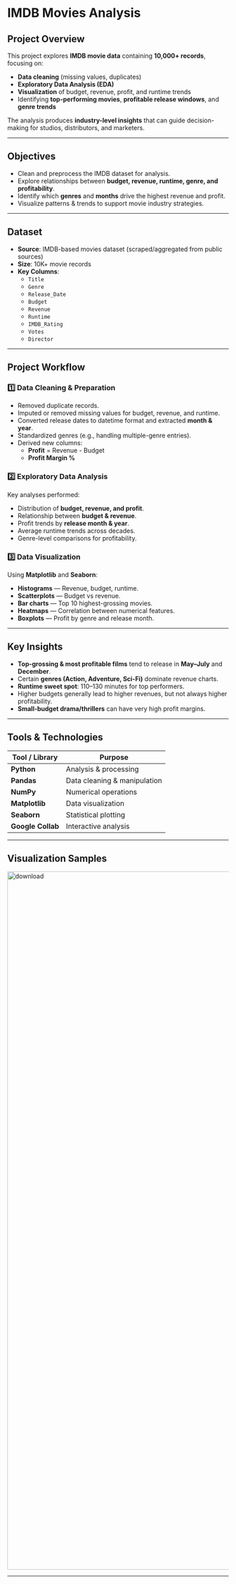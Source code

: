 # IMDB Movies Analysis

## Project Overview
This project explores **IMDB movie data** containing **10,000+ records**, focusing on:
- **Data cleaning** (missing values, duplicates)
- **Exploratory Data Analysis (EDA)**
- **Visualization** of budget, revenue, profit, and runtime trends
- Identifying **top-performing movies**, **profitable release windows**, and **genre trends**

The analysis produces **industry-level insights** that can guide decision-making for studios, distributors, and marketers.

---

## Objectives
- Clean and preprocess the IMDB dataset for analysis.
- Explore relationships between **budget, revenue, runtime, genre, and profitability**.
- Identify which **genres** and **months** drive the highest revenue and profit.
- Visualize patterns & trends to support movie industry strategies.

---

## Dataset
- **Source**: IMDB-based movies dataset (scraped/aggregated from public sources)
- **Size**: 10K+ movie records
- **Key Columns**:
  - `Title`
  - `Genre`
  - `Release_Date`
  - `Budget`
  - `Revenue`
  - `Runtime`
  - `IMDB_Rating`
  - `Votes`
  - `Director`

---

## Project Workflow

### 1️⃣ Data Cleaning & Preparation
- Removed duplicate records.
- Imputed or removed missing values for budget, revenue, and runtime.
- Converted release dates to datetime format and extracted **month & year**.
- Standardized genres (e.g., handling multiple-genre entries).
- Derived new columns:
  - **Profit** = Revenue - Budget
  - **Profit Margin %**

### 2️⃣ Exploratory Data Analysis
Key analyses performed:
- Distribution of **budget, revenue, and profit**.
- Relationship between **budget & revenue**.
- Profit trends by **release month & year**.
- Average runtime trends across decades.
- Genre-level comparisons for profitability.

### 3️⃣ Data Visualization
Using **Matplotlib** and **Seaborn**:
- **Histograms** — Revenue, budget, runtime.
- **Scatterplots** — Budget vs revenue.
- **Bar charts** — Top 10 highest-grossing movies.
- **Heatmaps** — Correlation between numerical features.
- **Boxplots** — Profit by genre and release month.

---

## Key Insights
- **Top-grossing & most profitable films** tend to release in **May–July** and **December**.
- Certain **genres (Action, Adventure, Sci-Fi)** dominate revenue charts.
- **Runtime sweet spot**: 110–130 minutes for top performers.
- Higher budgets generally lead to higher revenues, but not always higher profitability.
- **Small-budget drama/thrillers** can have very high profit margins.

---

## Tools & Technologies
| Tool / Library  | Purpose |
|-----------------|---------|
| **Python**      | Analysis & processing |
| **Pandas**      | Data cleaning & manipulation |
| **NumPy**       | Numerical operations |
| **Matplotlib**  | Data visualization |
| **Seaborn**     | Statistical plotting |
| **Google Collab** | Interactive analysis |

---

## Visualization Samples
<img width="1470" height="1589" alt="download" src="https://github.com/user-attachments/assets/654fd5e4-0459-4d79-af67-cc276350b052" />

---

